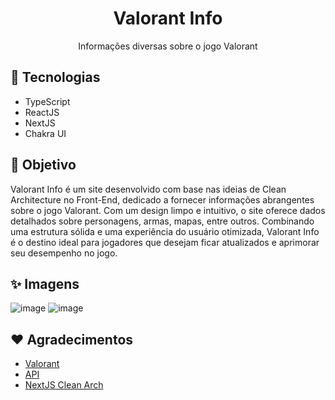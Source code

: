 <h1 align="center">Valorant Info</h1>
<p align="center">Informações diversas sobre o jogo Valorant</p>

## 🚀 Tecnologias

- TypeScript
- ReactJS
- NextJS
- Chakra UI

## 🎯 Objetivo

Valorant Info é um site desenvolvido com base nas ideias de Clean Architecture no Front-End, dedicado a fornecer informações abrangentes sobre o jogo Valorant. Com um design limpo e intuitivo, o site oferece dados detalhados sobre personagens, armas, mapas, entre outros. Combinando uma estrutura sólida e uma experiência do usuário otimizada, Valorant Info é o destino ideal para jogadores que desejam ficar atualizados e aprimorar seu desempenho no jogo.

## :sparkles: Imagens

![image](https://user-images.githubusercontent.com/59753526/217694519-2e53f1b0-9a38-49ed-a1e3-d77dc0361d93.png)
![image](https://user-images.githubusercontent.com/59753526/217694737-010cfea0-bb19-4a0f-86aa-336f249a1c1b.png)

## :heart: Agradecimentos

- [Valorant](https://playvalorant.com/pt-br/)
- [API](https://valorant-api.com/)
- [NextJS Clean Arch](https://www.youtube.com/watch?v=ewEFpEgaSdg)
